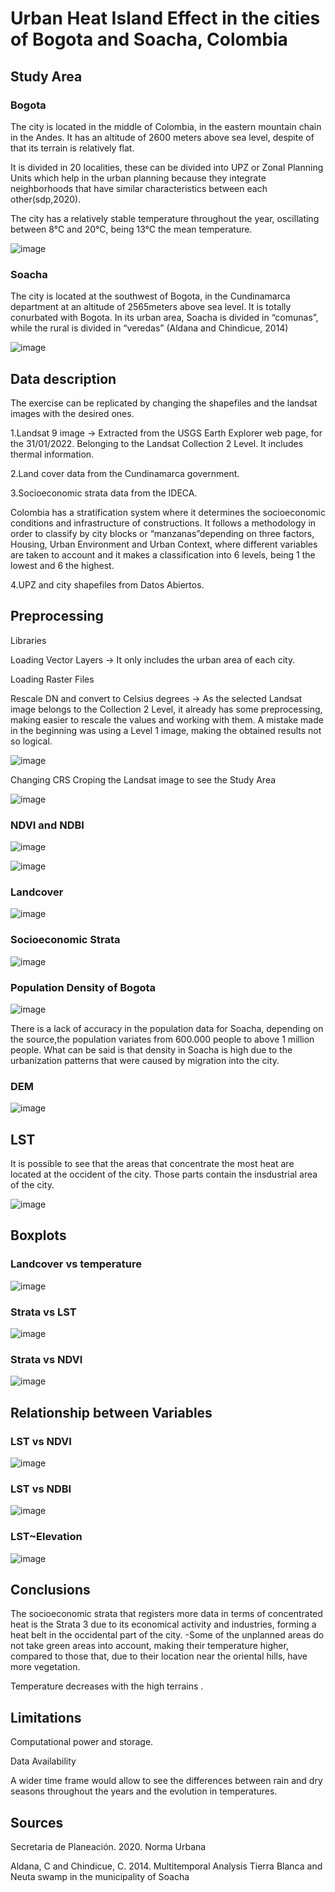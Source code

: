 # Urban Heat Island Effect in the cities of Bogota and Soacha, Colombia

## Study Area

### Bogota

The city is located in the middle of Colombia, in the eastern mountain chain in the Andes. It has an altitude of 2600 meters above sea level, despite of that its terrain is relatively flat.

It is divided in 20 localities, these can be divided into UPZ or Zonal Planning Units which help in the urban planning because they integrate neighborhoods that have similar characteristics between each other(sdp,2020).

The city has a relatively stable temperature throughout the year, oscillating between 8°C and 20°C, being 13°C the mean temperature.

![image](https://github.com/angiest1711/introduction-to-programming-/assets/119541571/3c2d2c8d-254c-4102-9ca0-d3cf8694663a)


### Soacha

The city is located at the southwest of Bogota, in the Cundinamarca department at an altitude of 2565meters above sea level. It is totally conurbated with Bogota. In its urban area, Soacha is divided in “comunas”, while the rural is divided in “veredas” (Aldana and Chindicue, 2014)

![image](https://github.com/angiest1711/introduction-to-programming-/assets/119541571/c79fdfe3-c92f-4ca5-a01f-dadb19faf5e3)


## Data description

The exercise can be replicated by changing the shapefiles and the landsat images with the desired ones. 

1.Landsat 9 image -> Extracted from the USGS Earth Explorer web page, for the 31/01/2022. Belonging to the Landsat Collection 2 Level. It includes thermal information.

2.Land cover data from the Cundinamarca government.

3.Socioeconomic strata data from the IDECA.

Colombia has a stratification system where it determines the socioeconomic conditions and infrastructure of constructions. It follows a methodology in order to classify by city blocks or “manzanas”depending on three factors, Housing, Urban Environment and Urban Context, where different variables are taken to account and it makes a classification into 6 levels, being 1 the lowest and 6 the highest.

4.UPZ and city shapefiles from Datos Abiertos.

## Preprocessing

Libraries

Loading Vector Layers -> It only includes the urban area of each city.

Loading Raster Files

Rescale DN and convert to Celsius degrees -> As the selected Landsat image belongs to the Collection 2 Level, it already has some preprocessing, making easier to rescale the values and working with them. A mistake made in the beginning was using a Level 1 image, making the obtained results not so logical.

![image](https://github.com/angiest1711/introduction-to-programming-/assets/119541571/484eb349-8384-4027-8ebd-27c9a81cddb6)

Changing CRS
Croping the Landsat image to see the Study Area

![image](https://github.com/angiest1711/introduction-to-programming-/assets/119541571/27a0257a-bbc5-4850-8d66-fa2bd5377ee0)

### NDVI and NDBI

![image](https://github.com/angiest1711/introduction-to-programming-/assets/119541571/2bbd331e-3cef-49c6-ac51-2f75e5ee2f7a)

![image](https://github.com/angiest1711/introduction-to-programming-/assets/119541571/4f4a4e22-916d-4175-b86a-a80c33eecf14)

### Landcover

![image](https://github.com/angiest1711/introduction-to-programming-/assets/119541571/76898f94-6164-4d72-8d12-60169ef2ac31)

### Socioeconomic Strata

![image](https://github.com/angiest1711/introduction-to-programming-/assets/119541571/ef879454-56a8-4d43-8657-6f20925d1415)


### Population Density of Bogota

![image](https://github.com/angiest1711/introduction-to-programming-/assets/119541571/67748d6b-1d8f-4fb9-9991-910a56734597)

There is a lack of accuracy in the population data for Soacha, depending on the source,the population variates from 600.000 people to above 1 million people. What can be said is that density in Soacha is high due to the urbanization patterns that were caused by migration into the city.

### DEM

![image](https://github.com/angiest1711/introduction-to-programming-/assets/119541571/2fc3680c-2174-45ac-b122-aa7d11e6fab7)

## LST

It is possible to see that the areas that concentrate the most heat are located at the occident of the city. Those parts contain the insdustrial area of the city.

![image](https://github.com/angiest1711/introduction-to-programming-/assets/119541571/c369971a-25d6-4df4-a8c2-baf33b296eeb)


## Boxplots

### Landcover vs temperature

![image](https://github.com/angiest1711/introduction-to-programming-/assets/119541571/77d49504-cb98-4d22-89e7-5d7d79dfa8bd)

### Strata vs LST

![image](https://github.com/angiest1711/introduction-to-programming-/assets/119541571/7dc3f60f-8d22-4059-8879-8cbee479744d)

### Strata vs NDVI

![image](https://github.com/angiest1711/introduction-to-programming-/assets/119541571/a7a372a3-d38b-4c41-a211-9f92cf805255)



## Relationship between Variables


### LST vs NDVI

![image](https://github.com/angiest1711/introduction-to-programming-/assets/119541571/ac2f1e1a-6119-4a95-b5d8-e15946636268)

### LST vs NDBI

![image](https://github.com/angiest1711/introduction-to-programming-/assets/119541571/0a289116-d1aa-46c4-bb8b-7310950676be)

### LST~Elevation

![image](https://github.com/angiest1711/introduction-to-programming-/assets/119541571/d4d4e889-9aa7-4424-a456-c02bdbe3ff17)


## Conclusions

The socioeconomic strata that registers more data in terms of concentrated heat is the Strata 3 due to its economical activity and industries, forming a heat belt in the occidental part of the city.
-Some of the unplanned areas do not take green areas into account, making their temperature higher, compared to those that, due to their location near the oriental hills, have more vegetation.

Temperature decreases with the high terrains .

## Limitations

Computational power and storage.

Data Availability

A wider time frame would allow to see the differences between rain and dry seasons throughout the years and the evolution in temperatures.

## Sources

Secretaria de Planeación. 2020. Norma Urbana

Aldana, C and Chindicue, C. 2014. Multitemporal Analysis Tierra Blanca and Neuta swamp in the municipality of Soacha
